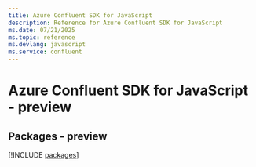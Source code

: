 ```yaml
---
title: Azure Confluent SDK for JavaScript
description: Reference for Azure Confluent SDK for JavaScript
ms.date: 07/21/2025
ms.topic: reference
ms.devlang: javascript
ms.service: confluent
---
```

# Azure Confluent SDK for JavaScript - preview
## Packages - preview
[!INCLUDE [packages](confluent-index.md)]